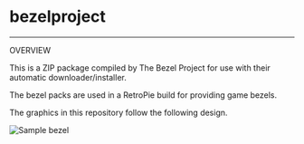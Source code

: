 # bezelproject

-------
OVERVIEW

This is a ZIP package compiled by The Bezel Project for use with their automatic downloader/installer.

The bezel packs are used in a RetroPie build for providing game bezels.

The graphics in this repository follow the following design.

![Sample bezel](https://github.com/thebezelproject/bezelproject-PSX/blob/master/retroarch/overlay/GameBezels/PSX/A%20Bug's%20Life%20(USA).png?raw=true)
